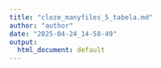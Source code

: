 ```yaml
---
title: "cloze_manyfiles_5_tabela.md"
author: "author"
date: "2025-04-24_14-58-49"
output:
  html_document: default
---
```

